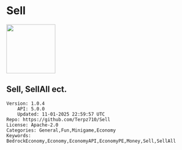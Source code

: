 # Sell
<img src="https://raw.githubusercontent.com/Terpz710/Sell/c973b1d8665ef4d5dc1ed88a09818be4787585a3/icon.png" width="128" height="128" />

## Sell, SellAll ect.
```properties
Version: 1.0.4
    API: 5.0.0
    Updated: 11-01-2025 22:59:57 UTC
Repo: https://github.com/Terpz710/Sell
License: Apache-2.0
Categories: General,Fun,Minigame,Economy
Keywords: BedrockEconomy,Economy,EconomyAPI,EconomyPE,Money,Sell,SellAll
```
